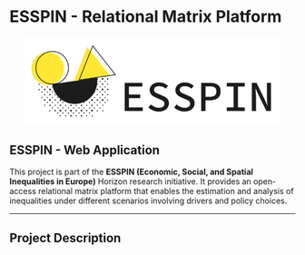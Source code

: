 # ESSPIN - Relational Matrix Platform

<p align="center">
  <img src="public/images/ESSPIN.svg" width="450px" alt="ESSPIN Logo">
</p>

## ESSPIN - Web Application

This project is part of the **ESSPIN (Economic, Social, and Spatial Inequalities in Europe)** Horizon research initiative.
It provides an open-access relational matrix platform that enables the estimation and analysis of inequalities under different scenarios involving drivers and policy choices.

---

## Project Description

